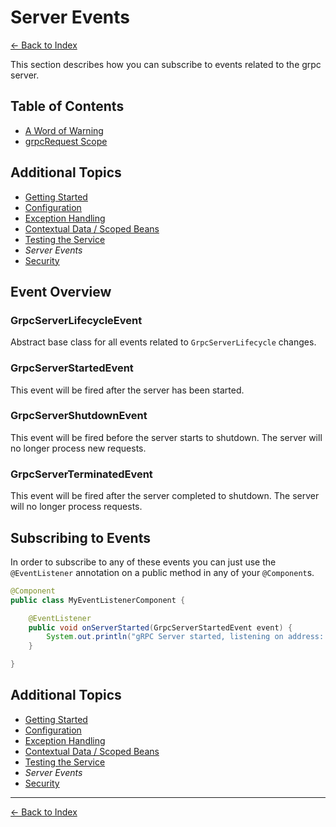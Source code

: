 # Server Events

[<- Back to Index](../index.md)

This section describes how you can subscribe to events related to the grpc server.

## Table of Contents <!-- omit in toc -->

- [A Word of Warning](#a-word-of-warning)
- [grpcRequest Scope](#grpcrequest-scope)

## Additional Topics <!-- omit in toc -->

- [Getting Started](getting-started.md)
- [Configuration](configuration.md)
- [Exception Handling](exception-handling.md)
- [Contextual Data / Scoped Beans](contextual-data.md)
- [Testing the Service](testing.md)
- *Server Events*
- [Security](security.md)

## Event Overview

### GrpcServerLifecycleEvent

Abstract base class for all events related to `GrpcServerLifecycle` changes.

### GrpcServerStartedEvent

This event will be fired after the server has been started.

### GrpcServerShutdownEvent

This event will be fired before the server starts to shutdown. The server will no longer process new requests.

### GrpcServerTerminatedEvent

This event will be fired after the server completed to shutdown. The server will no longer process requests.

## Subscribing to Events

In order to subscribe to any of these events you can just use the `@EventListener` annotation on a public method
in any of your `@Component`s.

````java
@Component
public class MyEventListenerComponent {

    @EventListener
    public void onServerStarted(GrpcServerStartedEvent event) {
        System.out.println("gRPC Server started, listening on address: " + event.getAddress() + ", port: " + event.getPort());
    }

}
````

## Additional Topics <!-- omit in toc -->

- [Getting Started](getting-started.md)
- [Configuration](configuration.md)
- [Exception Handling](exception-handling.md)
- [Contextual Data / Scoped Beans](contextual-data.md)
- [Testing the Service](testing.md)
- *Server Events*
- [Security](security.md)

----------

[<- Back to Index](../index.md)
